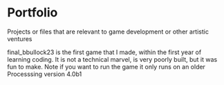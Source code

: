 # Portfolio
Projects or files that are relevant to game development or other artistic ventures

final_bbullock23 is the first game that I made, within the first year of learning coding. It is not a technical marvel, is very poorly built, but it was fun to make. 
Note if you want to run the game it only runs on an older Processsing version 4.0b1
